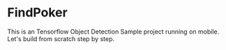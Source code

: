 # FindPoker
This is an Tensorflow Object Detection Sample project running on mobile. Let's build from scratch step by step.
